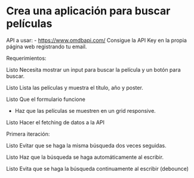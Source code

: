 # Crea una aplicación para buscar películas

API a usar: - https://www.omdbapi.com/ Consigue la API Key en la propia página web registrando tu email.

Requerimientos:

Listo Necesita mostrar un input para buscar la película y un botón para buscar.

Listo Lista las películas y muestra el título, año y poster.

Listo Que el formulario funcione

- Haz que las películas se muestren en un grid responsive.

Listo Hacer el fetching de datos a la API

Primera iteración:

Listo Evitar que se haga la misma búsqueda dos veces seguidas.

Listo Haz que la búsqueda se haga automáticamente al escribir.

Listo Evita que se haga la búsqueda continuamente al escribir (debounce)